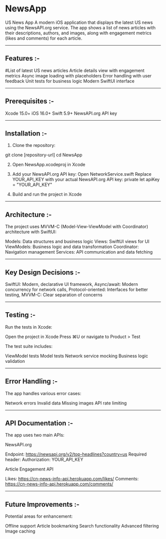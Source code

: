 # NewsApp

US News App
A modern iOS application that displays the latest US news using the NewsAPI.org service. The app shows a list of news articles with their descriptions, authors, and images, along with engagement metrics (likes and comments) for each article.

--------
Features :-
--------

#List of latest US news articles
Article details view with engagement metrics
Async image loading with placeholders
Error handling with user feedback
Unit tests for business logic
Modern SwiftUI interface

--------
Prerequisites :-
--------

Xcode 15.0+
iOS 16.0+
Swift 5.9+
NewsAPI.org API key


--------
Installation :-
--------

1) Clone the repository:

git clone [repository-url]
cd NewsApp

2) Open NewsApp.xcodeproj in Xcode

3) Add your NewsAPI.org API key:
Open NetworkService.swift
Replace YOUR_API_KEY with your actual NewsAPI.org API key:
private let apiKey = "YOUR_API_KEY"

4) Build and run the project in Xcode

--------
Architecture :-
--------
The project uses MVVM-C (Model-View-ViewModel with Coordinator) architecture with SwiftUI:

Models: Data structures and business logic
Views: SwiftUI views for UI
ViewModels: Business logic and data transformation
Coordinator: Navigation management
Services: API communication and data fetching

--------
Key Design Decisions :-
--------

SwiftUI: Modern, declarative UI framework,
Async/await: Modern concurrency for network calls,
Protocol-oriented: Interfaces for better testing,
MVVM-C: Clear separation of concerns

--------
Testing :-
--------
Run the tests in Xcode:

Open the project in Xcode
Press ⌘U or navigate to Product > Test

The test suite includes:

ViewModel tests
Model tests
Network service mocking
Business logic validation

--------
Error Handling :-
--------
The app handles various error cases:

Network errors
Invalid data
Missing images
API rate limiting

--------
API Documentation :-
--------
The app uses two main APIs:

NewsAPI.org

Endpoint: https://newsapi.org/v2/top-headlines?country=us
Required header: Authorization: YOUR_API_KEY


Article Engagement API

Likes: https://cn-news-info-api.herokuapp.com/likes/<ARTICLEID>
Comments: https://cn-news-info-api.herokuapp.com/comments/<ARTICLEID>

--------
Future Improvements :-
--------
Potential areas for enhancement:

Offline support
Article bookmarking
Search functionality
Advanced filtering
Image caching



